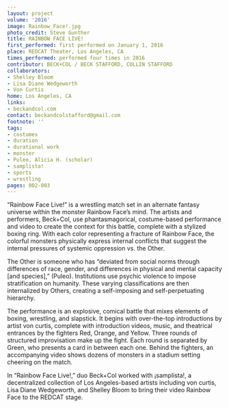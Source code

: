 ```yaml
---
layout: project
volume: '2016'
image: Rainbow_Face!.jpg
photo_credit: Steve Gunther
title: RAINBOW FACE LIVE!
first_performed: first performed on January 1, 2016
place: REDCAT Theater, Los Angeles, CA
times_performed: performed four times in 2016
contributor: BECK+COL / BECK STAFFORD, COLLIN STAFFORD
collaborators:
- Shelley Bloom
- Lisa Diane Wedgeworth
- Von Curtis
home: Los Angeles, CA
links:
- beckandcol.com
contact: beckandcolstafford@gmail.com
footnote: ''
tags:
- costumes
- duration
- durational work
- monster
- Puleo, Alicia H. (scholar)
- samplista!
- sports
- wrestling
pages: 002-003
---
```


“Rainbow Face Live!” is a wrestling match set in an alternate fantasy universe within the monster Rainbow Face’s mind. The artists and performers, Beck+Col, use phantasmagorical, costume-based performance and video to create the context for this battle, complete with a stylized boxing ring. With each color representing a fracture of Rainbow Face, the colorful monsters physically express internal conflicts that suggest the internal pressures of systemic oppression vs. the Other.

The Other is someone who has “deviated from social norms through differences of race, gender, and differences in physical and mental capacity [and species],” (Puleo). Institutions use psychic violence to impose stratification on humanity. These varying classifications are then internalized by Others, creating a self-imposing and self-perpetuating hierarchy.

The performance is an explosive, comical battle that mixes elements of boxing, wrestling, and slapstick. It begins with over-the-top introductions by artist von curtis, complete with introduction videos, music, and theatrical entrances by the fighters Red, Orange, and Yellow. Three rounds of structured improvisation make up the fight. Each round is separated by Green, who presents a card in between each one. Behind the fighters, an accompanying video shows dozens of monsters in a stadium setting cheering on the match.

In “Rainbow Face Live!,” duo Beck+Col worked with ¡samplista!, a decentralized collection of Los Angeles-based artists including von curtis, Lisa Diane Wedgeworth, and Shelley Bloom to bring their video Rainbow Face to the REDCAT stage.
